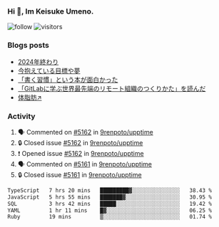### Hi 👋, Im Keisuke Umeno.

<!--
**9renpoto/9renpoto** is a ✨ _special_ ✨ repository because its `README.md` (this file) appears on your GitHub profile.

Here are some ideas to get you started:

- 🔭 I’m currently working on ...
- 🌱 I’m currently learning ...
- 👯 I’m looking to collaborate on ...
- 🤔 I’m looking for help with ...
- 💬 Ask me about ...
- 📫 How to reach me: ...
- 😄 Pronouns: ...
- ⚡ Fun fact: ...
-->

![follow](https://img.shields.io/github/followers/9renpoto?label=Follow&style=social)
![visitors](https://komarev.com/ghpvc/?username=9renpoto&label=Profile%20views&color=0e75b6&style=flat)

### Blogs posts

<!-- BLOG-POST-LIST:START -->
- [2024年終わり](https://9renpoto.win/entry/2024/12/31/2024-end)
- [今抱えている目標や夢](https://9renpoto.win/entry/2024/12/02/objective)
- [「書く習慣」という本が面白かった](https://9renpoto.win/entry/2024/11/11/leave_a_feeling_sad)
- [「GitLabに学ぶ世界最先端のリモート組織のつくりかた」を読んだ](https://9renpoto.win/entry/2024/09/10/remote_organization)
- [体脂肪↗](https://9renpoto.win/entry/2024/08/12/gaining_fat)
<!-- BLOG-POST-LIST:END -->

### Activity

<!--START_SECTION:activity-->
1. 🗣 Commented on [#5162](https://github.com/9renpoto/upptime/issues/5162#issuecomment-2609654151) in [9renpoto/upptime](https://github.com/9renpoto/upptime)
2. 🔒 Closed issue [#5162](https://github.com/9renpoto/upptime/issues/5162) in [9renpoto/upptime](https://github.com/9renpoto/upptime)
3. ❗ Opened issue [#5162](https://github.com/9renpoto/upptime/issues/5162) in [9renpoto/upptime](https://github.com/9renpoto/upptime)
4. 🗣 Commented on [#5161](https://github.com/9renpoto/upptime/issues/5161#issuecomment-2609594256) in [9renpoto/upptime](https://github.com/9renpoto/upptime)
5. 🔒 Closed issue [#5161](https://github.com/9renpoto/upptime/issues/5161) in [9renpoto/upptime](https://github.com/9renpoto/upptime)
<!--END_SECTION:activity-->

<!--START_SECTION:waka-->

```txt
TypeScript   7 hrs 20 mins   █████████▓░░░░░░░░░░░░░░░   38.43 %
JavaScript   5 hrs 55 mins   ███████▓░░░░░░░░░░░░░░░░░   30.95 %
SQL          3 hrs 42 mins   █████░░░░░░░░░░░░░░░░░░░░   19.42 %
YAML         1 hr 11 mins    █▓░░░░░░░░░░░░░░░░░░░░░░░   06.25 %
Ruby         19 mins         ▒░░░░░░░░░░░░░░░░░░░░░░░░   01.74 %
```

<!--END_SECTION:waka-->
